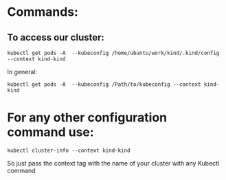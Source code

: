 # Commands:


## To access our cluster:
```
kubectl get pods -A  --kubeconfig /home/ubuntu/work/kind/.kind/config --context kind-kind 

```


In general: 
```
kubectl get pods -A  --kubeconfig /Path/to/kubeconfig --context kind-kind 

```


# For any other configuration command use:
```
kubectl cluster-info --context kind-kind

```

So just pass the context tag with the name of your cluster with any Kubectl command
